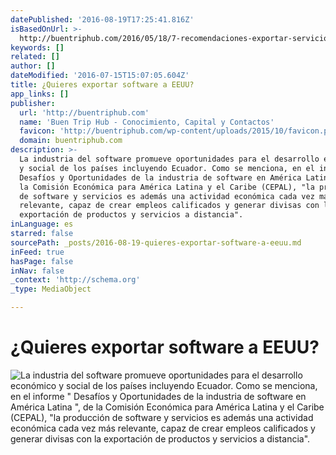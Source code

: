 ```yaml
---
datePublished: '2016-08-19T17:25:41.816Z'
isBasedOnUrl: >-
  http://buentriphub.com/2016/05/18/7-recomendaciones-exportar-servicios-software-desde-ecuador-estados-unidos/
keywords: []
related: []
author: []
dateModified: '2016-07-15T15:07:05.604Z'
title: ¿Quieres exportar software a EEUU?
app_links: []
publisher:
  url: 'http://buentriphub.com'
  name: 'Buen Trip Hub - Conocimiento, Capital y Contactos'
  favicon: 'http://buentriphub.com/wp-content/uploads/2015/10/favicon.png'
  domain: buentriphub.com
description: >-
  La industria del software promueve oportunidades para el desarrollo económico
  y social de los países incluyendo Ecuador. Como se menciona, en el informe "
  Desafíos y Oportunidades de la industria de software en América Latina ", de
  la Comisión Económica para América Latina y el Caribe (CEPAL), "la producción
  de software y servicios es además una actividad económica cada vez más
  relevante, capaz de crear empleos calificados y generar divisas con la
  exportación de productos y servicios a distancia".
inLanguage: es
starred: false
sourcePath: _posts/2016-08-19-quieres-exportar-software-a-eeuu.md
inFeed: true
hasPage: false
inNav: false
_context: 'http://schema.org'
_type: MediaObject

---
```

# ¿Quieres exportar software a EEUU?
![La industria del software promueve oportunidades para el desarrollo económico y social de los países incluyendo Ecuador. Como se menciona, en el informe " Desafíos y Oportunidades de la industria de software en América Latina ", de la Comisión Económica para América Latina y el Caribe (CEPAL), "la producción de software y servicios es además una actividad económica cada vez más relevante, capaz de crear empleos calificados y generar divisas con la exportación de productos y servicios a distancia".](https://the-grid-user-content.s3-us-west-2.amazonaws.com/5f089e4e-6c1e-477d-b983-d0710fc115c0.jpg)